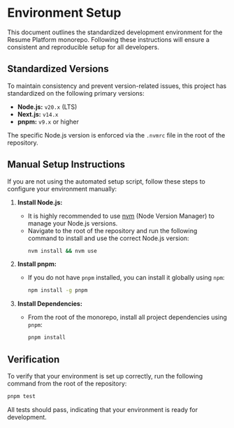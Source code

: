 # Environment Setup

This document outlines the standardized development environment for the Resume Platform monorepo. Following these instructions will ensure a consistent and reproducible setup for all developers.

## Standardized Versions

To maintain consistency and prevent version-related issues, this project has standardized on the following primary versions:

-   **Node.js:** `v20.x` (LTS)
-   **Next.js:** `v14.x`
-   **pnpm:** `v9.x` or higher

The specific Node.js version is enforced via the `.nvmrc` file in the root of the repository.

## Manual Setup Instructions

If you are not using the automated setup script, follow these steps to configure your environment manually:

1.  **Install Node.js:**
    -   It is highly recommended to use [nvm](https://github.com/nvm-sh/nvm) (Node Version Manager) to manage your Node.js versions.
    -   Navigate to the root of the repository and run the following command to install and use the correct Node.js version:
        ```bash
        nvm install && nvm use
        ```

2.  **Install pnpm:**
    -   If you do not have `pnpm` installed, you can install it globally using `npm`:
        ```bash
        npm install -g pnpm
        ```

3.  **Install Dependencies:**
    -   From the root of the monorepo, install all project dependencies using `pnpm`:
        ```bash
        pnpm install
        ```

## Verification

To verify that your environment is set up correctly, run the following command from the root of the repository:

```bash
pnpm test
```

All tests should pass, indicating that your environment is ready for development.